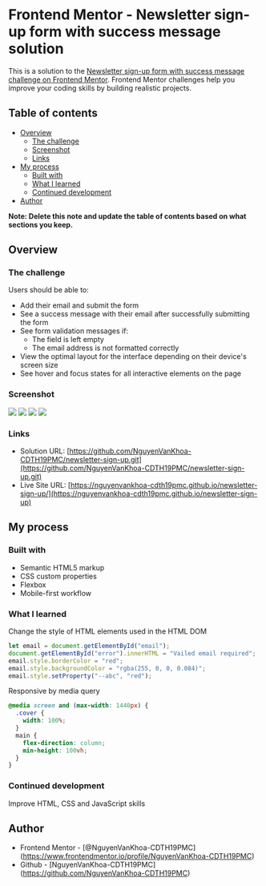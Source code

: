 # Frontend Mentor - Newsletter sign-up form with success message solution

This is a solution to the [Newsletter sign-up form with success message challenge on Frontend Mentor](https://www.frontendmentor.io/challenges/newsletter-signup-form-with-success-message-3FC1AZbNrv). Frontend Mentor challenges help you improve your coding skills by building realistic projects.

## Table of contents

- [Overview](#overview)
  - [The challenge](#the-challenge)
  - [Screenshot](#screenshot)
  - [Links](#links)
- [My process](#my-process)
  - [Built with](#built-with)
  - [What I learned](#what-i-learned)
  - [Continued development](#continued-development)
- [Author](#author)

**Note: Delete this note and update the table of contents based on what sections you keep.**

## Overview

### The challenge

Users should be able to:

- Add their email and submit the form
- See a success message with their email after successfully submitting the form
- See form validation messages if:
  - The field is left empty
  - The email address is not formatted correctly
- View the optimal layout for the interface depending on their device's screen size
- See hover and focus states for all interactive elements on the page

### Screenshot

![](./screenshots/submit-desktop.png)
![](./screenshots/submit-mobile.png)
![](./screenshots/dismiss-desktop.png)
![](./screenshots/dismiss-mobile.png)

### Links

- Solution URL: [https://github.com/NguyenVanKhoa-CDTH19PMC/newsletter-sign-up.git](https://github.com/NguyenVanKhoa-CDTH19PMC/newsletter-sign-up.git)
- Live Site URL: [https://nguyenvankhoa-cdth19pmc.github.io/newsletter-sign-up/](https://nguyenvankhoa-cdth19pmc.github.io/newsletter-sign-up)

## My process

### Built with

- Semantic HTML5 markup
- CSS custom properties
- Flexbox
- Mobile-first workflow

### What I learned

Change the style of HTML elements used in the HTML DOM

```js
let email = document.getElementById("email");
document.getElementById("error").innerHTML = "Vailed email required";
email.style.borderColor = "red";
email.style.backgroundColor = "rgba(255, 0, 0, 0.084)";
email.style.setProperty("--abc", "red");
```

Responsive by media query

```css
@media screen and (max-width: 1440px) {
  .cover {
    width: 100%;
  }
  main {
    flex-direction: column;
    min-height: 100vh;
  }
}
```

### Continued development

Improve HTML, CSS and JavaScript skills

## Author

- Frontend Mentor - [@NguyenVanKhoa-CDTH19PMC] (https://www.frontendmentor.io/profile/NguyenVanKhoa-CDTH19PMC)
- Github - [NguyenVanKhoa-CDTH19PMC] (https://github.com/NguyenVanKhoa-CDTH19PMC)
